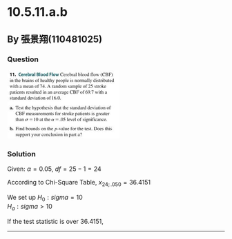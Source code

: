# 10.5.11.a.b
## By 張景翔(110481025)
### Question
![image](https://github.com/HWTeng-Course/202402-Statistics/blob/main/431266539_641931994732252_4210933986014585461_n.jpg)
### Solution
Given: $\alpha = 0.05$, $df=25-1=24$

According to Chi-Square Table, $x_{24;.050} = 36.4151$

We set up 
$H_0:sigma=10$\
$H_a:sigma>10$

If the test statistic is over 36.4151,



---
